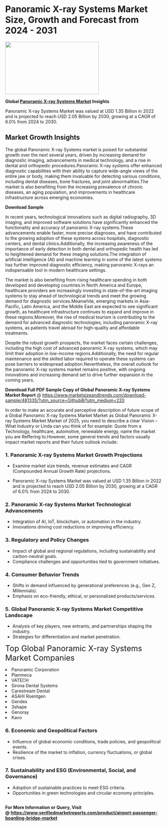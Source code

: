 <H1>Panoramic X-ray Systems Market Size, Growth and Forecast from 2024 - 2031</H1><img class="aligncenter size-medium wp-image-584254" src="https://thirdeyenews.in/wp-content/uploads/2024/09/Global-Market-Research-300x168.jpeg" alt="" width="300" height="168" /><p><strong>Global&nbsp;<a href="https://www.marketsizeandtrends.com/download-sample/481335/?utm_source=Github8j?utm_medium=220">Panoramic X-ray Systems Market</a> Insights</strong></p><p>Panoramic X-ray Systems Market was valued at USD 1.35 Billion in 2022 and is projected to reach USD 2.05 Billion by 2030, growing at a CAGR of 6.0% from 2024 to 2030.</p><p><h2>Market Growth Insights</h2> <p>The global Panoramic X-ray Systems market is poised for substantial growth over the next several years, driven by increasing demand for diagnostic imaging, advancements in medical technology, and a rise in dental and orthopedic procedures.Panoramic X-ray systems offer enhanced diagnostic capabilities with their ability to capture wide-angle views of the entire jaw or body, making them invaluable for detecting various conditions, including dental diseases, bone fractures, and joint abnormalities.The market is also benefiting from the increasing prevalence of chronic diseases, an aging population, and improvements in healthcare infrastructure across emerging economies.</p> <p><strong>Download Sample</strong></p> <p>In recent years, technological innovations such as digital radiography, 3D imaging, and improved software solutions have significantly enhanced the functionality and accuracy of panoramic X-ray systems.These advancements enable faster, more precise diagnoses, and have contributed to the growing adoption of these systems across hospitals, diagnostic centers, and dental clinics.Additionally, the increasing awareness of the importance of early detection in both dental and orthopedic health has led to heightened demand for these imaging solutions.The integration of artificial intelligence (AI) and machine learning in some of the latest systems has further improved diagnostic efficiency, making panoramic X-rays an indispensable tool in modern healthcare settings.</p> <p>The market is also benefiting from rising healthcare spending in both developed and developing countries.In North America and Europe, healthcare providers are increasingly investing in state-of-the-art imaging systems to stay ahead of technological trends and meet the growing demand for diagnostic services.Meanwhile, emerging markets in Asia-Pacific, Latin America, and the Middle East are expected to see significant growth, as healthcare infrastructure continues to expand and improve in these regions.Moreover, the rise of medical tourism is contributing to the demand for advanced diagnostic technologies, including panoramic X-ray systems, as patients travel abroad for high-quality and affordable treatments.</p> <p>Despite the robust growth prospects, the market faces certain challenges, including the high cost of advanced panoramic X-ray systems, which may limit their adoption in low-income regions.Additionally, the need for regular maintenance and the skilled labor required to operate these systems can pose barriers to widespread adoption.Nevertheless, the overall outlook for the panoramic X-ray systems market remains positive, with ongoing innovations and increasing demand set to drive further expansion in the coming years.</p> <p><span class=""><strong>Download Full PDF Sample Copy of Global Panoramic X-ray Systems Market Report</strong> @ <a href="https://www.marketsizeandtrends.com/download-sample/481335/?utm_source=Github8j?utm_medium=220" target="_blank">https://www.marketsizeandtrends.com/download-sample/481335/?utm_source=Github8j?utm_medium=220</a></span></p><p>In order to make an accurate and perceptive description of future scope of a Global&nbsp;Panoramic X-ray Systems Market Market as Global&nbsp;Panoramic X-ray Systems Market Market of 2025, you need to describe a clear Vision &ndash; What Industry or Linda can you think of for example: Quote from a Technology, healthcare, automotive, renewable energy, name the market you are Reffering to.However, some general trends and factors usually impact market reports and their future outlook include:</p><h3>1.&nbsp;<strong>Panoramic X-ray Systems Market Growth Projections</strong></h3><ul><li>Examine market size trends, revenue estimates and CAGR (Compounded Annual Growth Rate) projections.</li><li><p>Panoramic X-ray Systems Market was valued at USD 1.35 Billion in 2022 and is projected to reach USD 2.05 Billion by 2030, growing at a CAGR of 6.0% from 2024 to 2030.</p></li></ul><h3>2.&nbsp;<strong>Panoramic X-ray Systems Market Technological Advancements</strong></h3><ul><li>Integration of AI, IoT, blockchain, or automation in the industry.</li><li>Innovations driving cost reductions or improving efficiency.</li></ul><h3>3.&nbsp;<strong>Regulatory and Policy Changes</strong></h3><ul><li>Impact of global and regional regulations, including sustainability and carbon-neutral goals.</li><li>Compliance challenges and opportunities tied to government initiatives.</li></ul><h3>4.&nbsp;<strong>Consumer Behavior Trends</strong></h3><ul><li>Shifts in demand influenced by generational preferences (e.g., Gen Z, Millennials).</li><li>Emphasis on eco-friendly, ethical, or personalized products/services.</li></ul><h3>5.&nbsp;<strong>Global Panoramic X-ray Systems Market Competitive Landscape</strong></h3><ul><li>Analysis of key players, new entrants, and partnerships shaping the industry.</li><li>Strategies for differentiation and market penetration.</li></ul><p data-pm-slice="1 1 []"><span style="color: inherit; font-family: inherit; font-size: 25px;">Top Global Panoramic X-ray Systems Market Companies</span></p><div class="" data-test-id=""><p><li>Panoramic Corporation</li><li> Planmeca</li><li> VATECH</li><li> Sirona Dental Systems</li><li> Carestream Dental</li><li> ASAHI Roentgen</li><li> Gendex</li><li> 3shape</li><li> Genoray</li><li> Kavo</li></p></div><h3>6.&nbsp;<strong>Economic and Geopolitical Factors</strong></h3><ul><li>Influence of global economic conditions, trade policies, and geopolitical events.</li><li>Resilience of the market to inflation, currency fluctuations, or global crises.</li></ul><h3>7.&nbsp;<strong>Sustainability and ESG (Environmental, Social, and Governance)</strong></h3><ul><li>Adoption of sustainable practices to meet ESG criteria.</li><li>Opportunities in green technologies and circular economy principles.</li></ul><h2><strong style="font-size: 14px;">For More Information or Query, Visit @&nbsp;</strong><a style="background-color: #ffffff; font-size: 14px;" href="https://www.marketsizeandtrends.com/report/panoramic-x-ray-systems-market/" target="_blank">https://www.verifiedmarketreports.com/product/airport-passenger-boarding-bridge-market</a></h2>